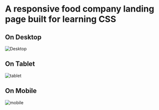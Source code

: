 # A responsive food company landing page built for learning CSS

## On Desktop

![Desktop](contents/desktop.gif)

## On Tablet

![tablet](contents/tablet.gif)

## On Mobile

![mobile](contents/mobile.gif)
